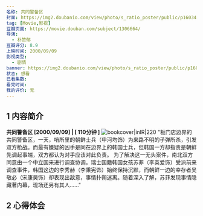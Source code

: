 ```yaml
---
名称: 共同警备区
封面: https://img2.doubanio.com/view/photo/s_ratio_poster/public/p1603485241.webp
tag: [Movie,影视]
豆瓣页面: https://movie.douban.com/subject/1306664/
导演: 
  - 朴赞郁
豆瓣评分: 8.9
上映时间: 2000/09/09
影视类型: 
  - 剧情
banner: https://img2.doubanio.com/view/photo/s_ratio_poster/public/p1603485241.webp
状态: 想看
已看集数: 
看完时间: 
我的评价: 无
---
```

## 1 内容简介

**共同警备区 [2000/09/09] | [ 110分钟 ]** ![bookcover|inlR|220](https://img2.doubanio.com/view/photo/s_ratio_poster/public/p1603485241.webp)
"板门店边界的共同警备区，一天，哨所里的朝鲜士兵（申河均饰）为来路不明的子弹所杀，引发双方枪战。而最有嫌疑的凶手是同在边界上的韩国士兵，但韩国一方却指责是朝鲜先调起事端，双方都认为对手应该对此负责。 为了解决这一无头案件，南北双方同意由一个中立国来进行调查协调。瑞士国籍韩国女孩苏菲（李英爱饰）受派前来调查事件，韩国这边的李秀赫（李秉宪饰）始终保持沉默，而朝鲜一边的幸存者吴敬必（宋康昊饰）却表现出敌意，事情扑朔迷离。随着深入了解，苏菲发现事情隐藏著内幕，现场还另有其人……"

## 2 心得体会
